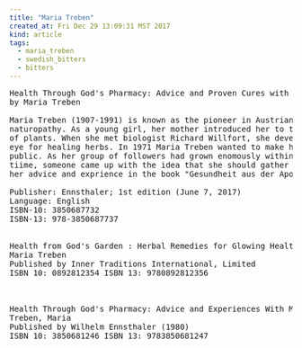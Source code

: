 ```yaml
---
title: "Maria Treben"
created_at: Fri Dec 29 13:09:31 MST 2017
kind: article
tags:
  - maria_treben
  - swedish_bitters
  - bitters
---
```


<pre>
Health Through God's Pharmacy: Advice and Proven Cures with Medicinal Herbs Paperback – June 7, 2017
by Maria Treben 

Maria Treben (1907-1991) is known as the pioneer in Austrian
naturopathy. As a young girl, her mother introduced her to the world
of plants. When she met biologist Richard Willfort, she developed an
eye for healing herbs. In 1971 Maria Treben wanted to make her knowledge
public. As her group of followers had grown enomously within a very short
tiime, someone came up with the idea that she should gather together
her advice and exprience in the book "Gesundheit aus der Apotheke Gottes".

Publisher: Ennsthaler; 1st edition (June 7, 2017)
Language: English
ISBN-10: 3850687732
ISBN-13: 978-3850687737


Health from God's Garden : Herbal Remedies for Glowing Health and Well-Being
Maria Treben
Published by Inner Traditions International, Limited
ISBN 10: 0892812354 ISBN 13: 9780892812356



Health Through God's Pharmacy: Advice and Experiences With Medicinal Herbs
Treben, Maria
Published by Wilhelm Ennsthaler (1980)
ISBN 10: 3850681246 ISBN 13: 9783850681247
</pre>

<!--
html boilerplate
<a href="" target="_blank"></a>
<a name=""></a>
<img src="" width="400px">
<ul>
  <li></li>
</ul>
<pre>
</pre>
<p style="margin-bottom: 2em;"></p>
<hr style="border: 0; height: 3px; background: #333; background-image: linear-gradient(to right, #ccc, #333, #ccc);">
<pre><code>
</code></pre>
<math xmlns='http://www.w3.org/1998/Math/MathML' display='block'>
</math>
-->
